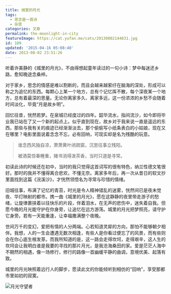 ```yaml
---
title: 城里的月光
tags:
  - 思念是一首诗
  - 杂思
categories: 文章
permalink: the-moonlight-in-city
featureImage: https://cat.yufan.me/cats/20130802144831.jpg
id: 109
updated: '2015-04-16 05:08:40'
date: 2013-08-02 23:51:26
---
```


听着许美静的《城里的月光》，不由得想起童年读过的一句小诗：梦中每迷还乡路，愈知晚途念桑梓。

对于家乡，思念的情感是难以割断的，而且会越来越萦纡在脑海的深处，形成可以称之为追忆的东西。每颗心上某一个地方，总有个记忆挥不散，每个深夜某一个地方，总有着最深的思量。无论你离家多久、离家多远，这一份浓浓的乡愁不会随着时间淡化，毕竟“月是故乡明”。

<!--more-->

回忆往昔，恍然若梦。在泉城已经度过的四年。韶华流水，指间流沙，如今即将毕业我已站在了又一个新的起点上。似乎直到现在，故乡对于我来说一直是遥远的东西，那些与我有关的痕迹已经渐渐淡去，那个偷偷写小纸条表白的小姑娘，现在又在哪里？电影里面说着念念不忘，必有回响，可现实却是名为残酷的玩意。

>谁念西风独自凉，萧萧黄叶闭疏窗，沉思往事立残阳。
>
>被酒莫惊春睡重，赌书消得泼茶香，当时只道是寻常。

初读此诗的时候还在初中，当时的我只觉得这首词写的很有特色，纳兰性德文笔很好。那时的我并不懂得离合悲欢，不懂无奈。离家多年后，再一次从昔日的软文抄里面找到这篇《浣溪沙》，才恍然领悟名为寻常与珍惜的情绪。

旧城往事，布满了记忆的青苔，时光是令人精神错乱的迷雾，恍然间已是夜未觉夜、华灯映射的都市。携一曲《城里的月光》，愿在这静静的夜里带走游子的愁绪，让旋律裹挟着以往快乐的片段，伴着泪水，在无声的悲伤中，迷失着自我。但愿今晚的月光能守护在你身旁，让追忆在远方游荡。城里的月光把梦照亮，请守护它身旁。若有一天能重逢，让幸福撒满整个夜晚。

世间万千的变幻，爱把有情的人分两端。心若知道灵犀的方向，那怕不能够朝夕相伴。我想，人的一生会遭遇无数次相逢，有些人是你看过便忘了的风景，而有些则会在你心底生根发芽。而我所知道的是，这一路会走得坎坷，走得艰辛，这人生的坎坷会让我明白谁是我要的寻找的那片月光，是我沧海桑田的家。爱是茫茫人海中不期然的相遇，像一场修行，修行的路像一首幽缓平静的曲调，意境优美、起落有致。

城里的月光映照着远行人的脚步，愿读此文的你能倾听到相仿的“回响”，享受那都市里如初的寂寞。

![月光守望者](https://cat.yufan.me/cats/20130802144832.jpg)
